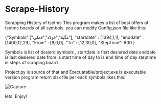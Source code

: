 # Scrape-History
 Scrapping History of tsetmc
This program makes a list of best offers of tsetmc boards of all symbols.
you can modify Config.json file like this:

{"Symbols":["غگیلا","فولاد","فملی"],
"startdate" : [1394,1,1],
"enddate" : [1400,12,29],
"From" : [9,0,0],
"To" : [12,30,0],
"StepTime": 600
}

Symbols is list of desierd symbols , 
startdate is fisrt desiered date
enddate is last desiered date
from is start time of day
to is end time of day
steptime is steps of scraping board

Project.py is source of that and Execuatable/project.exe is executable version
program return xlsx file per each symbols likes this:

![Capture](https://user-images.githubusercontent.com/104124540/221358136-19fb2865-d035-430e-938f-b66f8ae15ac6.JPG)

lets' Enjoy!

